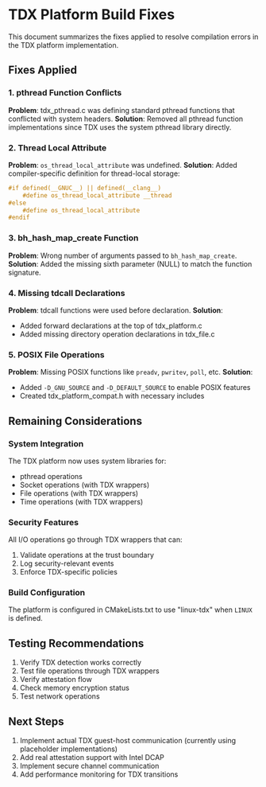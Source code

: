 # TDX Platform Build Fixes

This document summarizes the fixes applied to resolve compilation errors in the TDX platform implementation.

## Fixes Applied

### 1. **pthread Function Conflicts**
**Problem**: tdx_pthread.c was defining standard pthread functions that conflicted with system headers.
**Solution**: Removed all pthread function implementations since TDX uses the system pthread library directly.

### 2. **Thread Local Attribute**
**Problem**: `os_thread_local_attribute` was undefined.
**Solution**: Added compiler-specific definition for thread-local storage:
```c
#if defined(__GNUC__) || defined(__clang__)
    #define os_thread_local_attribute __thread
#else
    #define os_thread_local_attribute
#endif
```

### 3. **bh_hash_map_create Function**
**Problem**: Wrong number of arguments passed to `bh_hash_map_create`.
**Solution**: Added the missing sixth parameter (NULL) to match the function signature.

### 4. **Missing tdcall Declarations**
**Problem**: tdcall functions were used before declaration.
**Solution**: 
- Added forward declarations at the top of tdx_platform.c
- Added missing directory operation declarations in tdx_file.c

### 5. **POSIX File Operations**
**Problem**: Missing POSIX functions like `preadv`, `pwritev`, `poll`, etc.
**Solution**: 
- Added `-D_GNU_SOURCE` and `-D_DEFAULT_SOURCE` to enable POSIX features
- Created tdx_platform_compat.h with necessary includes

## Remaining Considerations

### System Integration
The TDX platform now uses system libraries for:
- pthread operations
- Socket operations (with TDX wrappers)
- File operations (with TDX wrappers)
- Time operations (with TDX wrappers)

### Security Features
All I/O operations go through TDX wrappers that can:
1. Validate operations at the trust boundary
2. Log security-relevant events
3. Enforce TDX-specific policies

### Build Configuration
The platform is configured in CMakeLists.txt to use "linux-tdx" when `LINUX` is defined.

## Testing Recommendations

1. Verify TDX detection works correctly
2. Test file operations through TDX wrappers
3. Verify attestation flow
4. Check memory encryption status
5. Test network operations

## Next Steps

1. Implement actual TDX guest-host communication (currently using placeholder implementations)
2. Add real attestation support with Intel DCAP
3. Implement secure channel communication
4. Add performance monitoring for TDX transitions